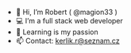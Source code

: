 - 👋 Hi, I’m Robert ( @magion33 )
- 💻 I’m a full stack web developer
- 🌱 Learning is my passion
- 📫 Contact: kerlik.r@seznam.cz

<!---
magion33/magion33 is a ✨ special ✨ repository because its `README.md` (this file) appears on your GitHub profile.
You can click the Preview link to take a look at your changes.
--->
